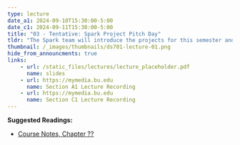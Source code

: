 ```yaml
---
type: lecture
date_a1: 2024-09-10T15:30:00-5:00
date_c1: 2024-09-11T15:30:00-5:00
title: "03 - Tentative: Spark Project Pitch Day"
tldr: "The Spark team will introduce the projects for this semester and what the selection process is."
thumbnail: /_images/thumbnails/ds701-lecture-01.png
hide_from_announcments: true
links: 
    - url: /static_files/lectures/lecture_placeholder.pdf
      name: slides
    - url: https://mymedia.bu.edu
      name: Section A1 Lecture Recording
    - url: https://mymedia.bu.edu
      name: Section C1 Lecture Recording
---
```


**Suggested Readings:**
- [Course Notes, Chapter ??](https://tools4ds.github.io/DS701-Course-Notes/)

